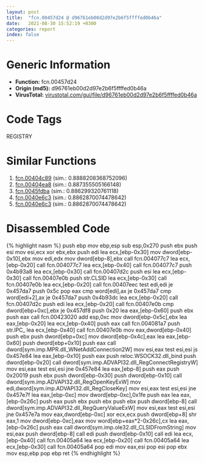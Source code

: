 ```yaml
---
layout: post
title:  "fcn.00457d24 @ d96761eb00d2d97e2b6f5ffffed0b46a"
date:   2021-08-30 15:52:19 +0300
categories: report
index: false
---
```


# Generic Information
- **Function:** fcn.00457d24
- **Origin (md5):** d96761eb00d2d97e2b6f5ffffed0b46a
- **VirusTotal:** [virustotal.com/gui/file/d96761eb00d2d97e2b6f5ffffed0b46a][virustotal_ref]

# Code Tags
<span class="tag" id="REGISTRY">REGISTRY</span>


# Similar Functions

1. [fcn.00404c89][similar_1_ref] (sim.: 0.8888208368752096)
2. [fcn.00404ea8][similar_2_ref] (sim.: 0.887355505166148)
3. [fcn.0045fdba][similar_3_ref] (sim.: 0.886299320761118)
4. [fcn.0040e6c3][similar_4_ref] (sim.: 0.8862870074478642)
5. [fcn.0040e6c3][similar_5_ref] (sim.: 0.8862870074478642)


# Disassembled Code

{% highlight nasm %}
push ebp
mov ebp,esp
sub esp,0x270
push ebx
push esi
mov esi,ecx
xor ebx,ebx
push edi
lea ecx,[ebp-0x30]
mov dword[ebp-0x10],ebx
mov edi,edx
mov dword[ebp-8],ebx
call fcn.004077c7
lea ecx,[ebp-0x20]
call fcn.004077c7
lea ecx,[ebp-0x40]
call fcn.004077c7
push 0x4b93a8
lea ecx,[ebp-0x30]
call fcn.00407d2c
push esi
lea ecx,[ebp-0x30]
call fcn.00407e0b
push str.CLSID
lea ecx,[ebp-0x30]
call fcn.00407e0b
lea ecx,[ebp-0x20]
call fcn.00407eec
test edi,edi
je 0x457da7
push 0x5c
pop eax
cmp word[edi],ax
je 0x457da7
cmp word[edi+2],ax
je 0x457da7
push 0x4b93dc
lea ecx,[ebp-0x20]
call fcn.00407d2c
push edi
lea ecx,[ebp-0x20]
call fcn.00407e0b
cmp dword[ebp+0xc],ebx
je 0x457df8
push 0x20
lea eax,[ebp-0x60]
push ebx
push eax
call fcn.00423020
add esp,0xc
mov dword[ebp-0x5c],ebx
lea eax,[ebp-0x20]
lea ecx,[ebp-0x40]
push eax
call fcn.004081a7
push str.IPC_
lea ecx,[ebp-0x40]
call fcn.00407e0b
mov eax,dword[ebp-0x40]
push ebx
push dword[ebp+0xc]
mov dword[ebp-0x4c],eax
lea eax,[ebp-0x60]
push dword[ebp+0x10]
push eax
call dword[sym.imp.MPR.dll_WNetAddConnection2W]
mov esi,eax
test esi,esi
js 0x457e84
lea eax,[ebp-0x10]
push eax
push reloc.WSOCK32.dll_bind
push dword[ebp-0x20]
call dword[sym.imp.ADVAPI32.dll_RegConnectRegistryW]
mov esi,eax
test esi,esi
jne 0x457e84
lea eax,[ebp-8]
push eax
push 0x20019
push ebx
push dword[ebp-0x30]
push dword[ebp-0x10]
call dword[sym.imp.ADVAPI32.dll_RegOpenKeyExW]
mov edi,dword[sym.imp.ADVAPI32.dll_RegCloseKey]
mov esi,eax
test esi,esi
jne 0x457e7f
lea eax,[ebp-0xc]
mov dword[ebp-0xc],0x1fe
push eax
lea eax,[ebp-0x26c]
push eax
push ebx
push ebx
push ebx
push dword[ebp-8]
call dword[sym.imp.ADVAPI32.dll_RegQueryValueExW]
mov esi,eax
test esi,esi
jne 0x457e7a
mov eax,dword[ebp-0xc]
xor ecx,ecx
push dword[ebp+8]
shr eax,1
mov dword[ebp-0xc],eax
mov word[ebp+eax*2-0x26c],cx
lea eax,[ebp-0x26c]
push eax
call dword[sym.imp.ole32.dll_CLSIDFromString]
mov esi,eax
push dword[ebp-8]
call edi
push dword[ebp-0x10]
call edi
lea ecx,[ebp-0x40]
call fcn.00405a64
lea ecx,[ebp-0x20]
call fcn.00405a64
lea ecx,[ebp-0x30]
call fcn.00405a64
pop edi
mov eax,esi
pop esi
pop ebx
mov esp,ebp
pop ebp
ret 
{% endhighlight %}


[similar_1_ref]: /report/fcn.00404c89@6c5b0418e4a4c57d99cda47d2717045d
[similar_2_ref]: /report/fcn.00404ea8@6c5b0418e4a4c57d99cda47d2717045d
[similar_3_ref]: /report/fcn.0045fdba@d96761eb00d2d97e2b6f5ffffed0b46a
[similar_4_ref]: /report/fcn.0040e6c3@44e1ffcf4e71f4505c09d520fd75f1e4
[similar_5_ref]: /report/fcn.0040e6c3@8e21fa3f0489a6a256cf202e57f712bc
[virustotal_ref]: https://www.virustotal.com/gui/file/d96761eb00d2d97e2b6f5ffffed0b46a